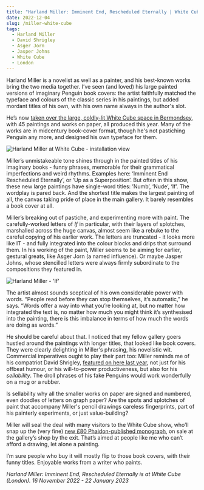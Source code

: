 ```yaml
---
title: "Harland Miller: Imminent End, Rescheduled Eternally | White Cube"
date: 2022-12-04
slug: /miller-white-cube
tags:
  - Harland Miller
  - David Shrigley
  - Asger Jorn
  - Jasper Johns
  - White Cube
  - London
---
```


Harland Miller is a novelist as well as a painter, and his best-known works bring the two media together. I’ve seen (and loved) his large painted versions of imaginary Penguin book covers: the artist faithfully matched the typeface and colours of the classic series in his paintings, but added mordant titles of his own, with his own name always in the author's slot.

He’s now [taken over the large, coldly-lit White Cube space in Bermondsey](https://whitecube.com/exhibitions/exhibition/Harland_Miller_White_Cube_Bermondsey_2022), with 45 paintings and works on paper, all produced this year. Many of the works are in midcentury book-cover format, though he's not pastiching Penguin any more, and designed his own typeface for them.

![Harland Miller at White Cube - installation view](/miller-white-cube-1.jpeg)

Miller’s unmistakeable tone shines through in the painted titles of his imaginary books - funny phrases, memorable for their grammatical imperfections and weird rhythms. Examples here: ‘Imminent End Rescheduled Eternally’, or ‘Up as a Superposition’. But often in this show, these new large paintings have single-word titles: ’Numb’, ‘Nude’, ‘If’. The wordplay is pared back. And the shortest title makes the largest painting of all, the canvas taking pride of place in the main gallery. It barely resembles a book cover at all.

Miller’s breaking out of pastiche, and experimenting more with paint. The carefully-worked letters of *If* in particular, with their layers of splotches, marshalled across the huge canvas, almost seem like a rebuke to the careful copying of his earlier work. The letters are truncated - it looks more like IT - and fully integrated into the colour blocks and drips that surround them. In his working of the paint, Miller seems to be aiming for earlier, gestural greats, like Asger Jorn (a named influence). Or maybe Jasper Johns, whose stencilled letters were always firmly subordinate to the compositions they featured in.

![Harland Miller - 'If'](/miller-white-cube-2.jpeg)

The artist almost sounds sceptical of his own considerable power with words. “People read before they can stop themselves, it’s automatic,” he says. “Words offer a way into what you’re looking at, but no matter how integrated the text is, no matter how much you might think it’s synthesised into the painting, there is this imbalance in terms of how much the words are doing as words.”

He should be careful about that. I noticed that my fellow gallery goers hustled around the paintings with longer titles, that looked like book covers. They were clearly delighting in Miller's phrasing, his novelistic wit. Commercial imperatives ought to play their part too: Miller reminds me of his compatriot David Shrigley, [featured on here last year](/shrigley-stephen-friedman), not just for his offbeat humour, or his will-to-power productiveness, but also for his *sellability*. The droll phrases of his fake Penguins would work wonderfully on a mug or a rubber.

Is sellability why all the smaller works on paper are signed and numbered, even doodles of letters on graph paper? Are the spots and splotches of paint that accompany Miller's pencil drawings careless fingerprints, part of his painterly experiments, or just value-building?

Miller will seal the deal with many visitors to the White Cube show, who’ll snap up the (very fine) [new £80 Phaidon-published monograph](https://www.phaidon.com/store/art/harland-miller-in-shadows-i-boogie-9781838663100/), on sale at the gallery’s shop by the exit. That’s aimed at people like me who can’t afford a drawing, let alone a painting.

I’m sure people who buy it will mostly flip to those book covers, with their funny titles. Enjoyable works from a writer who paints.

*Harland Miller: Imminent End, Rescheduled Eternally is at White Cube (London). 16 November 2022 - 22 January 2023*